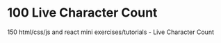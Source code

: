 # 100 Live Character Count
 150 html/css/js and react mini exercises/tutorials - Live Character Count
